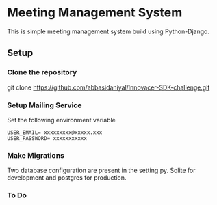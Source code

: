 # Meeting Management System

This is simple meeting management system build using Python-Django.

## Setup

### Clone the repository
git clone https://github.com/abbasidaniyal/Innovacer-SDK-challenge.git

### Setup Mailing Service

Set the following environment variable

```
USER_EMAIL= xxxxxxxxx@xxxxx.xxx
USER_PASSWORD= xxxxxxxxxxx
```

### Make Migrations
Two database configuration are present in the setting.py. Sqlite for development and postgres for production.

### To Do
